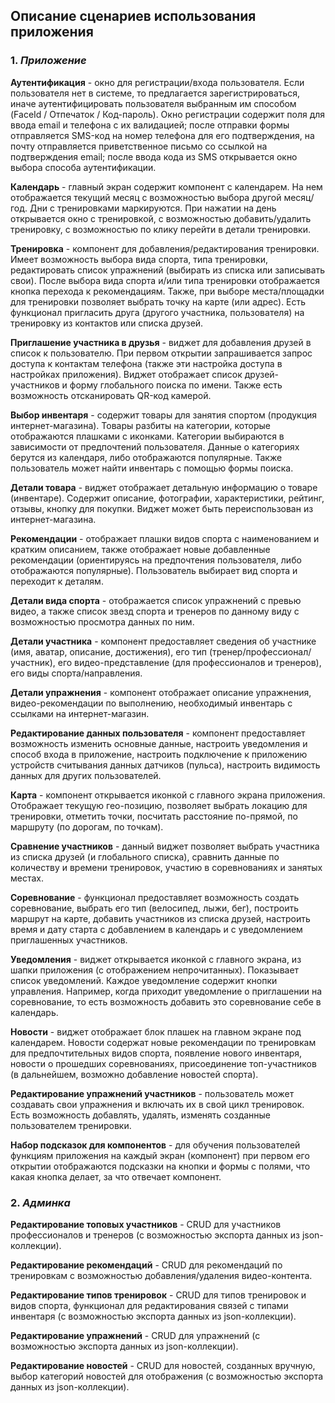 ## Описание сценариев использования приложения

### 1. _Приложение_

**Аутентификация** - окно для регистрации/входа пользователя. Если пользователя нет в системе, то предлагается зарегистрироваться, иначе аутентифицировать пользователя выбранным им способом (FaceId / Отпечаток / Код-пароль). Окно регистрации содержит поля для ввода email и телефона с их валидацией; после отправки формы отправляется SMS-код на номер телефона для его подтверждения, на почту отправляется приветственное письмо со ссылкой на подтверждения email; после ввода кода из SMS открывается окно выбора способа аутентификации.

**Календарь** - главный экран содержит компонент с календарем. На нем отображается текущий месяц с возможностью выбора другой месяц/год. Дни с тренировками маркируются. При нажатии на день открывается окно с тренировкой, с возможностью добавить/удалить тренировку, с возможностью по клику перейти в детали тренировки.

**Тренировка** - компонент для добавления/редактирования тренировки. Имеет возможность выбора вида спорта, типа тренировки, редактировать список упражнений (выбирать из списка или записывать свои). После выбора вида спорта и/или типа тренировки отображается кнопка перехода к рекомендациям. Также, при выборе места/площадки для тренировки позволяет выбрать точку на карте (или адрес). Есть функционал пригласить друга (другого участника, пользователя) на тренировку из контактов или списка друзей.

**Приглашение участника в друзья** - виджет для добавления друзей в список к пользователю. При первом открытии запрашивается запрос доступа к контактам телефона (также эти настройка доступа в настройках приложения). Виджет отображает список друзей-участников и форму глобального поиска по имени. Также есть возможность отсканировать QR-код камерой.

**Выбор инвентаря** - содержит товары для занятия спортом (продукция интернет-магазина). Товары разбиты на категории, которые отображаются плашками с иконками. Категории выбираются в зависимости от предпочтений пользователя. Данные о категориях берутся из календаря, либо отображаются популярные. Также пользователь может найти инвентарь с помощью формы поиска.

**Детали товара** - виджет отображает детальную информацию о товаре (инвентаре). Содержит описание, фотографии, характеристики, рейтинг, отзывы, кнопку для покупки. Виджет может быть переиспользован из интернет-магазина.

**Рекомендации** - отображает плашки видов спорта с наименованием и кратким описанием, также отображает новые добавленные рекомендации (ориентируясь на предпочтения пользователя, либо отображаются популярные). Пользователь выбирает вид спорта и переходит к деталям.

**Детали вида спорта** - отображается список упражнений с превью видео, а также список звезд спорта и тренеров по данному виду с возможностью просмотра данных по ним.

**Детали участника** - компонент предоставляет сведения об участнике (имя, аватар, описание, достижения), его тип (тренер/профессионал/участник), его видео-представление (для профессионалов и тренеров), его виды спорта/направления.

**Детали упражнения** - компонент отображает описание упражнения, видео-рекомендации по  выполнению, необходимый инвентарь с ссылками на интернет-магазин.

**Редактирование данных пользователя** - компонент предоставляет возможность изменить основные данные, настроить уведомления и способ входа в приложение, настроить подключение к приложению устройств считывания данных датчиков (пульса), настроить видимость данных для других пользователей.

**Карта** - компонент открывается иконкой с главного экрана приложения. Отображает текущую гео-позицию, позволяет выбрать локацию для тренировки, отметить точки, посчитать расстояние по-прямой, по маршруту (по дорогам, по точкам).

**Сравнение участников** - данный виджет позволяет выбрать участника из списка друзей (и глобального списка), сравнить данные по количеству и времени тренировок, участию в соревнованиях и занятых местах.

**Соревнование** - функционал предоставляет возможность создать соревнование, выбрать его тип (велосипед, лыжи, бег), построить маршрут на карте, добавить участников из списка друзей, настроить время и дату старта с добавлением в календарь и с уведомлением приглашенных участников.

**Уведомления** - виджет открывается иконкой с главного экрана, из шапки приложения (с отображением непрочитанных). Показывает список уведомлений. Каждое уведомление содержит кнопки управления. Например, когда приходит уведомление о приглашении на соревнование, то есть возможность добавить это соревнование себе в календарь.

**Новости** - виджет отображает блок плашек на главном экране под календарем. Новости содержат новые рекомендации по тренировкам для предпочтительных видов спорта, появление нового инвентаря, новости о прошедших соревнованиях, присоединение топ-участников (в дальнейшем, возможно добавление новостей спорта).

**Редактирование упражнений участников** - пользователь может создавать свои упражнения и включать их в свой цикл тренировок. Есть возможность добавлять, удалять, изменять созданные пользователем тренировки.

**Набор подсказок для компонентов** - для обучения пользователей функциям приложения на каждый экран (компонент) при первом его открытии отображаются подсказки на кнопки и формы с полями, что какая кнопка делает, за что отвечает компонент.

### 2. _Админка_

**Редактирование топовых участников** - CRUD для участников профессионалов и тренеров (с возможностью экспорта данных из json-коллекции).

**Редактирование рекомендаций** - CRUD для рекомендаций по тренировкам с возможностью добавления/удаления видео-контента.

**Редактирование типов тренировок** - CRUD для типов тренировок и видов спорта, функционал для редактирования связей с типами инвентаря (с возможностью экспорта данных из json-коллекции).

**Редактирование упражнений** - CRUD для упражнений (с возможностью экспорта данных из json-коллекции).

**Редактирование новостей** - CRUD для новостей, созданных вручную, выбор категорий новостей для отображения (с возможностью экспорта данных из json-коллекции).

